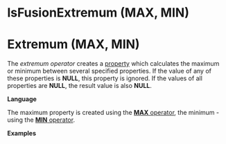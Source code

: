 # lsFusionExtremum (MAX, MIN)

# Extremum (MAX, MIN)

The *extremum operator* creates a [property](lsFusionProperties.md) which calculates the maximum or minimum between several specified properties. If the value of any of these properties is **NULL**, this property is ignored. If the values of all properties are **NULL**, the result value is also **NULL**.

**Language**

The maximum property is created using the [**MAX** operator](lsFusionMAX_operator.md), the minimum - using the [**MIN** operator](lsFusionMIN_operator.md).

**Examples**



  
